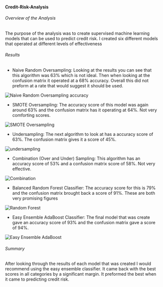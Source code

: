 #### Credit-Risk-Analysis
###### Overview of the Analysis
The purpose of the analysis was to create supervised machine learning models that can be used to predict credit risk. I created six different models that operated at different levels of effectiveness
###### Results
* Naive Random Oversampling: Looking at the results you can see that this algorithm was 63% which is not ideal. Then when looking at the confusion matrix it operated at a 68% accuracy. Overall this did not preform at a rate that would suggest it should be used.

![Naive Random Oversampling accuracy](https://user-images.githubusercontent.com/105613428/193447703-53c0c718-eca7-43bc-a63d-29d98036e268.PNG)

* SMOTE Oversampling: The accuracy score of this model was again around 63% and the confusion matrix has it operating at 64%. Not very comforting scores.

![SMOTE Oversampling](https://user-images.githubusercontent.com/105613428/193448024-d09a9178-6e83-4ab4-8616-2d184831f27f.PNG)

* Undersampling: The next algorithm to look at has a accuracy score of 63%. The confusion matrix gives it a score of 45%. 

![undersampling](https://user-images.githubusercontent.com/105613428/193448193-c8958746-ce88-4b15-959e-18cde21e7a59.PNG)

* Combination (Over and Under) Sampling: This algorithm has an accuracy score of 53% and a confusion matrix score of 58%. Not very effective.

![Combination](https://user-images.githubusercontent.com/105613428/193448402-e10d67e3-df63-4ed3-9a0f-9a9cae33885d.PNG)

* Balanced Random Forest Classifier: The accuracy score for this is 79% and the confusion matrix brought back a score of 91%. These are both very promising figures

![Random Forest](https://user-images.githubusercontent.com/105613428/193448704-c20b0807-885c-4cf0-bd28-4da7f87cd86b.PNG)

* Easy Ensemble AdaBoost Classifier: The final model that was create gave an accuracy score of 93% and the confusion matrix gave a score of 94%.

![Easy Ensemble AdaBoost](https://user-images.githubusercontent.com/105613428/193448791-324e0fa3-394d-49e1-9cdf-9cb6810b1140.PNG)

###### Summary
After looking through the results of each model that was created I would recommend using the easy ensemble classifier. It came back with the best scores in all categories by a significant margin. It preformed the best when it came to predicting credit risk.
